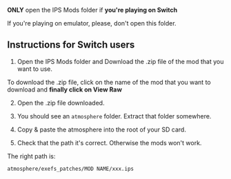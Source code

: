 **ONLY** open the IPS Mods folder if **you're playing on Switch**

If you're playing on emulator, please, don't open this folder.

## Instructions for Switch users

1. Open the IPS Mods folder and Download the .zip file of the mod that you want to use.

To download the .zip file, click on the name of the mod that you want to download and **finally click on View Raw**

2. Open the .zip file downloaded.

3. You should see an `atmosphere` folder. Extract that folder somewhere.

4. Copy & paste the atmosphere into the root of your SD card.

5. Check that the path it's correct. Otherwise the mods won't work.

The right path is:

`atmosphere/exefs_patches/MOD NAME/xxx.ips`